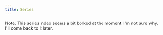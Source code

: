 ```yaml
---
title: Series
---
```


Note: This series index seems a bit borked at the moment. I'm not sure why. I'll come back to it later.
